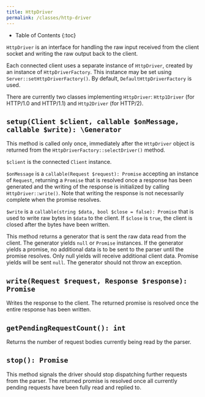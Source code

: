 ```yaml
---
title: HttpDriver
permalink: /classes/http-driver
---
```


* Table of Contents
{:toc}

`HttpDriver` is an interface for handling the raw input received from the client socket and writing the raw output back to the client.

Each connected client uses a separate instance of `HttpDriver`, created by an instance of `HttpDriverFactory`. This instance may be set using `Server::setHttpDriverFactory()`. By default, `DefaultHttpDriverFactory` is used.

There are currently two classes implementing `HttpDriver`: `Http1Driver` (for HTTP/1.0 and HTTP/1.1) and `Http2Driver` (for HTTP/2).

## `setup(Client $client, callable $onMessage, callable $write): \Generator`

This method is called only once, immediately after the `HttpDriver` object is returned from the `HttpDriverFactory::selectDriver()` method.

`$client` is the connected `Client` instance.

`$onMessage` is a `callable(Request $request): Promise` accepting an instance of `Request`, returning a `Promise` that is resolved once a response has been generated and the writing of the response is initialized by calling `HttpDriver::write()`. Note that writing the response is not necessarily complete when the promise resolves.

`$write` is a `callable(string $data, bool $close = false): Promise` that is used to write raw bytes in `$data` to the client. If `$close` is `true`, the client is closed after the bytes have been written.

This method returns a generator that is sent the raw data read from the client. The generator yields `null` or `Promise` instances. If the generator yields a promise, no additional data is to be sent to the parser until the promise resolves. Only null yields will receive additional client data. Promise yields will be sent `null`. The generator should not throw an exception.

## `write(Request $request, Response $response): Promise`

Writes the response to the client. The returned promise is resolved once the entire response has been written.

## `getPendingRequestCount(): int`

Returns the number of request bodies currently being read by the parser.

## `stop(): Promise`

This method signals the driver should stop dispatching further requests from the parser. The returned promise is resolved once all currently pending requests have been fully read and replied to.
